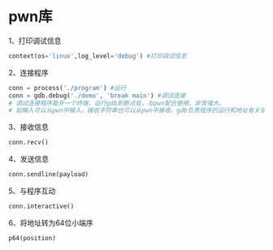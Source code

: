 # pwn库

1、打印调试信息

```python
context(os='linux',log_level='debug') #打印调试信息
```

2、连接程序

```python
conn = process('./program') #运行
conn = gdb.debug('./demo', 'break main') #调试连接
# 调试连接程序能开一个终端，运行gdb到断点处，与pwn配合使用，非常强大。
# 如输入可以从pwn中输入，接收字符串也可以从pwn中接收。gdb负责程序的运行和地址有关信息等。
```

3、接收信息

```python
conn.recv()
```

4、发送信息

```python
conn.sendline(payload)
```

5、与程序互动

```python
conn.interactive()
```

6、将地址转为64位小端序

```python
p64(position)
```
